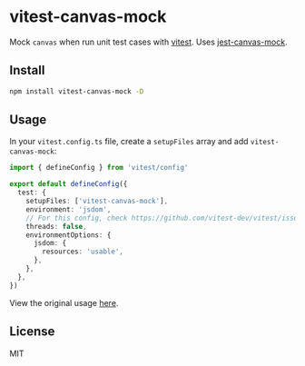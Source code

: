 # vitest-canvas-mock

Mock `canvas` when run unit test cases with [vitest](https://vitest.dev/). Uses [jest-canvas-mock](https://github.com/hustcc/jest-canvas-mock).

## Install

```bash
npm install vitest-canvas-mock -D
```

## Usage

In your `vitest.config.ts` file, create a `setupFiles` array and add `vitest-canvas-mock`:

```ts
import { defineConfig } from 'vitest/config'

export default defineConfig({
  test: {
    setupFiles: ['vitest-canvas-mock'],
    environment: 'jsdom',
    // For this config, check https://github.com/vitest-dev/vitest/issues/740
    threads: false,
    environmentOptions: {
      jsdom: {
        resources: 'usable',
      },
    },
  },
})
```

View the original usage [here](https://github.com/hustcc/jest-canvas-mock).

## License

MIT
